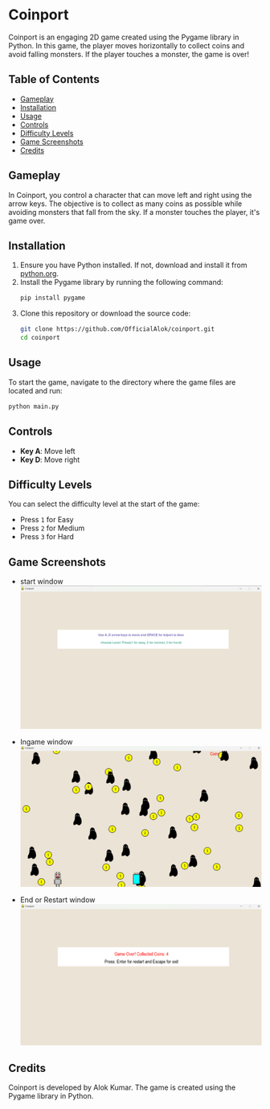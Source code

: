 # Coinport

Coinport is an engaging 2D game created using the Pygame library in Python. In this game, the player moves horizontally to collect coins and avoid falling monsters. If the player touches a monster, the game is over!

## Table of Contents
- [Gameplay](#gameplay)
- [Installation](#installation)
- [Usage](#usage)
- [Controls](#controls)
- [Difficulty Levels](#difficulty-levels)
- [Game Screenshots](#game-screenshots)
- [Credits](#credits)

## Gameplay
In Coinport, you control a character that can move left and right using the arrow keys. The objective is to collect as many coins as possible while avoiding monsters that fall from the sky. If a monster touches the player, it's game over.

## Installation
1. Ensure you have Python installed. If not, download and install it from [python.org](https://www.python.org/).
2. Install the Pygame library by running the following command:
   ```sh
   pip install pygame
   ```
3. Clone this repository or download the source code:
   ```sh
   git clone https://github.com/OfficialAlok/coinport.git
   cd coinport
   ```

## Usage
To start the game, navigate to the directory where the game files are located and run:
```sh
python main.py
```

## Controls
- **Key A**: Move left
- **Key D**: Move right

## Difficulty Levels
You can select the difficulty level at the start of the game:
- Press `1` for Easy
- Press `2` for Medium
- Press `3` for Hard

## Game Screenshots
- start window
![1st](https://github.com/OfficialAlok/Coinport/blob/main/start.png?raw=true)

- Ingame window
![mid](https://github.com/OfficialAlok/Coinport/blob/main/in_game.png?raw=true)

- End or Restart window
![End](https://github.com/OfficialAlok/Coinport/blob/main/end.png?raw=true)

## Credits
Coinport is developed by Alok Kumar. The game is created using the Pygame library in Python.
